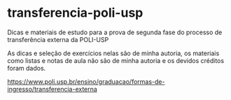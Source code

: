 # transferencia-poli-usp
Dicas e materiais de estudo para a prova de segunda fase do processo de transferência externa da POLI-USP

As dicas e seleção de exercícios nelas são de minha autoria, os materiais como listas e notas de aula não são de minha autoria e os devidos créditos foram dados.

https://www.poli.usp.br/ensino/graduacao/formas-de-ingresso/transferencia-externa
